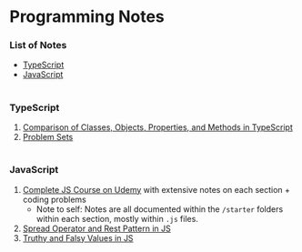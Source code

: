 # Programming Notes

### List of Notes
* [TypeScript](#typescript)
* [JavaScript](#javascript)

#

### TypeScript
1. [Comparison of Classes, Objects, Properties, and Methods in TypeScript](https://github.com/idosumit/programming-notes/blob/main/TypeScript/Classes%2C%20Objects%2C%20Properties%20%26%20Methods.md)
2. [Problem Sets](https://github.com/idosumit/programming-notes/blob/main/TypeScript/problem-sets.md)

#

### JavaScript
1. [Complete JS Course on Udemy](https://github.com/idosumit/complete-javascript-course) with extensive notes on each section + coding problems
   * Note to self: Notes are all documented within the `/starter` folders within each section, mostly within `.js` files.
2. [Spread Operator and Rest Pattern in JS](https://github.com/idosumit/programming-notes/blob/main/JavaScript/Spread%20Operator%20%26%20Rest%20Patters%20in%20JS.md)
3. [Truthy and Falsy Values in JS](https://github.com/idosumit/programming-notes/blob/main/JavaScript/Truthy%20and%20Falsy%20Values%20in%20JS.md)
